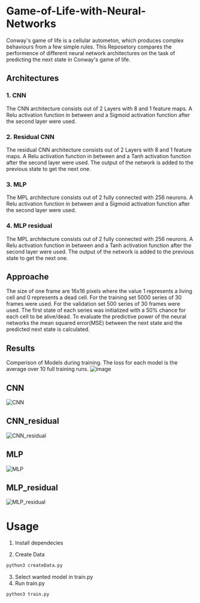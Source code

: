 # Game-of-Life-with-Neural-Networks
Conway's game of life is a cellular autometon, which produces complex behaviours from a few simple rules.
This Reposetory compares the performence of different neural network architectures on the task of predicting the next state in Conway's game of life.

## Architectures

### 1. CNN
The CNN architecture consists out of 2 Layers with 8 and 1 feature maps. A Relu activation function in between and a Sigmoid activation function after the second layer were used.

### 2. Residual CNN
The residual CNN architecture consists out of 2 Layers with 8 and 1 feature maps. A Relu activation function in between and a Tanh activation function after the second layer were used.
The output of the network is added to the previous state to get the next one.

### 3. MLP
The MPL architecture consists out of 2 fully connected with 256 neurons. A Relu activation function in between and a Sigmoid activation function after the second layer were used.

### 4. MLP residual
The MPL architecture consists out of 2 fully connected with 256 neurons. A Relu activation function in between and a Tanh activation function after the second layer were used.
The output of the network is added to the previous state to get the next one.

## Approache
The size of one frame are 16x16 pixels where the value 1 represents a living cell and 0 represents a dead cell.
For the training set 5000 series of 30 frames were used. For the validation set 500 series of 30 frames were used.
The first state of each series was initialized with a 50% chance for each cell to be alive/dead.
To evaluate the predictive power of the neural networks the mean squared error(MSE) between the next state and the predicted next state is calculated.



## Results

Comperison of Models during training.
The loss for each model is the average over 10 full training runs.
![image](https://user-images.githubusercontent.com/72468505/128404168-fe40cad0-476a-435d-90b0-9abd93cea8a7.png)



## CNN
![CNN](https://user-images.githubusercontent.com/72468505/130492201-b5c1079b-792c-43b7-925b-37bb8ea0dd49.gif)


## CNN_residual
![CNN_residual](https://user-images.githubusercontent.com/72468505/130492264-0aca39e9-ef76-42d8-ba02-139bb8667570.gif)



## MLP
![MLP](https://user-images.githubusercontent.com/72468505/130492091-3f117123-b17f-417e-b936-438cdeabc3b7.gif)

## MLP_residual
![MLP_residual](https://user-images.githubusercontent.com/72468505/131228345-31090da1-84e4-4398-9f86-64e4894e0c38.gif)

# Usage


1. Install dependecies

2. Create Data
```python
python3 createData.py
```
3. Select wanted model in train.py
4. Run train.py
```python
python3 train.py
```
